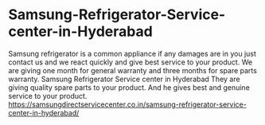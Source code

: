 # Samsung-Refrigerator-Service-center-in-Hyderabad
Samsung refrigerator is a common appliance if any damages are in you just contact us and we react quickly and give best service to your product. We are giving one month for general warranty and three months for spare parts warranty. Samsung Refrigerator Service center in Hyderabad They are giving quality spare parts to your product. And he gives best and genuine service to your product. https://samsungdirectservicecenter.co.in/samsung-refrigerator-service-center-in-hyderabad/
